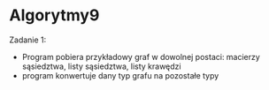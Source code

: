 # Algorytmy9
Zadanie 1: 
- Program pobiera przykładowy graf w dowolnej postaci: macierzy sąsiedztwa, listy sąsiedztwa, listy krawędzi 
- program konwertuje dany typ grafu na pozostałe typy